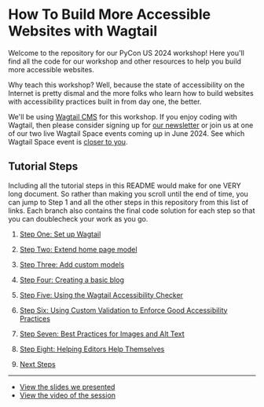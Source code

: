 # How To Build More Accessible Websites with Wagtail

Welcome to the repository for our PyCon US 2024 workshop! Here you'll find all the code for our workshop and other resources to help you build more accessible websites.

Why teach this workshop? Well, because the state of accessibility on the Internet is pretty dismal and the more folks who learn how to build websites with accessibility practices built in from day one, the better.

We'll be using [Wagtail CMS](https://wagtail.org) for this workshop. If you enjoy coding with Wagtail, then please consider signing up for [our newsletter](https://wagtail.org/newsletter) or join us at one of our two live Wagtail Space events coming up in June 2024. See which Wagtail Space event is [closer to you](https://www.wagtail.space/).

## Tutorial Steps

Including all the tutorial steps in this README would make for one VERY long document. So rather than making you scroll until the end of time, you can jump to Step 1 and all the other steps in this repository from this list of links. Each branch also contains the final code solution for each step so that you can doublecheck your work as you go.

1. [Step One: Set up Wagtail](https://github.com/vossisboss/pyconwagtail2024/tree/step-1)

2. [Step Two: Extend home page model](https://github.com/vossisboss/pyconwagtail2024/tree/step-2)

3. [Step Three: Add custom models](https://github.com/vossisboss/pyconwagtail2024/tree/step-3)

4. [Step Four: Creating a basic blog](https://github.com/vossisboss/pyconwagtail2024/tree/step-4)

5. [Step Five: Using the Wagtail Accessibility Checker](https://github.com/vossisboss/pyconwagtail2024/tree/step-5)

6. [Step Six: Using Custom Validation to Enforce Good Accessibility Practices](https://github.com/vossisboss/pyconwagtail2024/tree/step-6)

7. [Step Seven: Best Practices for Images and Alt Text](https://github.com/vossisboss/pyconwagtail2024/tree/step-7)

8. [Step Eight: Helping Editors Help Themselves](https://github.com/vossisboss/pyconwagtail2024/tree/step-8)

9. [Next Steps](https://github.com/vossisboss/pyconwagtail2024/tree/next-steps) 

---

- [View the slides we presented](https://docs.google.com/presentation/d/1V8zbouhilZnP-VL7Pr7uEPKobahNJxLTQ4qg_b6liGc/edit?usp=sharing)
- [View the video of the session](https://www.youtube.com/watch?v=JbeuuHR8qU8)
